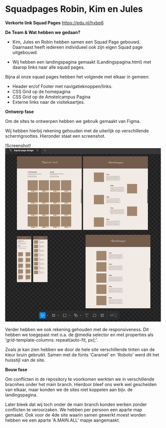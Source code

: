 # Squadpages Robin, Kim en Jules

**Verkorte link Squad Pages**
https://edu.nl/hxbp6

**De Team & Wat hebben we gedaan?**

- Kim, Jules en Robin hebben samen een Squad Page gebouwd. Daarnaast heeft iedereen individueel ook zijn eigen Squad page uitgebouwd. 

- Wij hebben een landingspagina gemaakt (Landingspagina.html) met daarop links naar alle squad pages. 

Bijna al onze squad pages hebben het volgende met elkaar in gemeen:

- Header en/of Footer met navigatieknoppen/links.
- CSS Grid op de homepagina
- CSS Grid op de Amstelcampus Pagina
- Externe links naar de visitekaartjes.

**Ontwerp fase**

Om de sites te ontwerpen hebben we gebruik gemaakt van Figma. 

Wij hebben hierbij rekening gehouden met de uiterlijk op verschillende schermgroottes. Hieronder staat een screenshot.

!Screenshot!![alt text](<Screenshot 2024-09-20 040016h.png>)

Verder hebben we ook rekening gehouden met de responsiveness. Dit hebben we toegepast met o.a. de @media selector en met properties als 'grid-template-columns: repeat(auto-fit, px);'.

Zoals je kan zien hebben we door de hele site verschillende tinten van de kleur bruin gebruikt. Samen met de fonts 'Caramel' en 'Roboto' werd dit het huisstijl van de site.


**Bouw fase**

Om conflicten in de repository te voorkomen werkten we in verschillende bracnhes onder het main branch. Hierdoor bleef ons werk wel gescheiden van elkaar, maar konden we de sites niet koppelen aan bijv. de landingspagina. 

Later bleek dat wij toch onder de main branch konden werken zonder conflicten te veroorzaken. We hebben per persoon een aparte map gemaakt. Ook voor de 4de site waarin samen gewerkt moest worden hebben we een aparte 'A.MAIN.ALL' mapje aangemaakt. 


